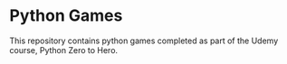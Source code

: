 # Python Games
This repository contains python games completed as part of the Udemy course, Python Zero to Hero.
